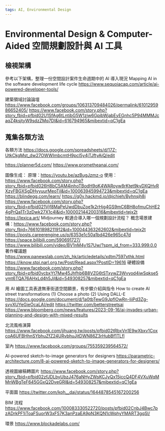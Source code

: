 ```yaml
---
tags: AI, Environmental Design
---
```


# Environmental Design & Computer-Aided 空間規劃設計與 AI 工具

## 檢視架構

參考以下架構，整理一份空間設計案件生命週期中的 AI 導入現況
Mapping AI in the software development life cycle
https://www.sequoiacap.com/article/ai-powered-developer-tools/

建築領域討論論壇
https://www.facebook.com/groups/106313709484026/permalink/6101295986652405/
https://www.facebook.com/story.php?story_fbid=pfbid02U1SfAg6tLntjbG5W1zjw6GpjbWjabEyEGnhc5P94MMMJcaqZ4ksjtyW9sdzZMq7Dl&id=616794965&mibextid=qC1gEa


## 蒐集各類方法

各類方法
https://docs.google.com/spreadsheets/d/17Z-UtkCkgMst_dw27OWWImbcmtH9pcl5y4jTJftyAiQ/edit

https://planner5d.com/
https://www.prometheanai.com/


圖像生成：
原理：https://youtu.be/azBugJzmz-o
使用：
https://www.facebook.com/story.php?story_fbid=pfbid026H8bC5AM4inhoTBodH9oK4WARoyw8rKtet9kyDXQHvRXzyFBGXSgDHyyuurMeoTil&id=100063945994723&mibextid=qC1gEa
https://blindegg.com/learn/
https://g0v.hackmd.io/@ichieh/Byhnsjh8j
https://www.facebook.com/story.php?story_fbid=pfbid021Vjf8MaPeUwdDbuZoe1k2rHjg4GS9mC6BH8ofmuChHE24gPrQa1Tr3zDwk27X1c4l&id=100002144200316&mibextid=tejx2t
https://lexica.art/
Midjourney 較適合導入哪一個規劃設計流程？
概念場景建構：https://www.facebook.com/story.php?story_fbid=766101898211912&id=100044363262602&mibextid=tejx2t
https://posts.careerengine.us/p/6353e1c50a1bd426e965c47d
https://space.bilibili.com/590691727/
https://www.bilibili.com/video/BV1nM4y1S7Uw/?spm_id_from=333.999.0.0
著作權議題
https://www.panewslab.com/zh_hk/articledetails/xdtm7597xthk.html
https://iknow.stpi.narl.org.tw/Post/Read.aspx?PostID=19616
硬體設備
https://www.facebook.com/story.php?story_fbid=pfbid0vcbxYt7Mw45Jhfhb6B8VZG6tSTxywZ3Wvyod4iwSqkse5ymt6TQA76AHxLd4h5Jjl&id=549308257&mibextid=qC1gEa

用 AI 繪圖工具表達無車街道空間願景，有步驟介紹與指令 
How to create AI street transformations
(1) Choose a photo (2) Using DALL-E 
https://docs.google.com/document/d/1a0tbTewG9JpfIOwRn-IiiPd3Zg-svyXUYeGieOcaLAI/edit
https://twitter.com/betterstreetsai
https://www.bloomberg.com/news/features/2023-09-16/ai-invades-urban-planning-and-design-with-mixed-results

北流風格演算
https://www.facebook.com/jjhuang.tw/posts/pfbid02tRbxVn1E9wXbxv1CoxcoA6UFBHhnSYbhuZfZ24URvbhuJjtDWN86Z3rHubBf1TLfl

室內
https://www.facebook.com/groups/755359239564572/

AI-powered sketch-to-image generators for designers
https://parametric-architecture.com/8-ai-powered-sketch-to-image-generators-for-designers/

透視圖線稿轉圖片
https://www.facebook.com/story.php?story_fbid=pfbid02zfJDLbyUbzJ476aNHyZWsKCJyQx15jccQ4DF4VXuWqMMnWBgTeF645GGxQ2DveGRl&id=549308257&mibextid=qC1gEa

平面圖
https://twitter.com/koh__dai/status/1644878545167200256

BIM 流程
https://www.facebook.com/100083330522720/posts/pfbid02CnbJ4Bwc7pzADrkPF1iToaFSuorW3xF57K3anPzaEA9pN3KQN1cWqhyYMART3gqSl/

環景
https://www.blockadelabs.com/